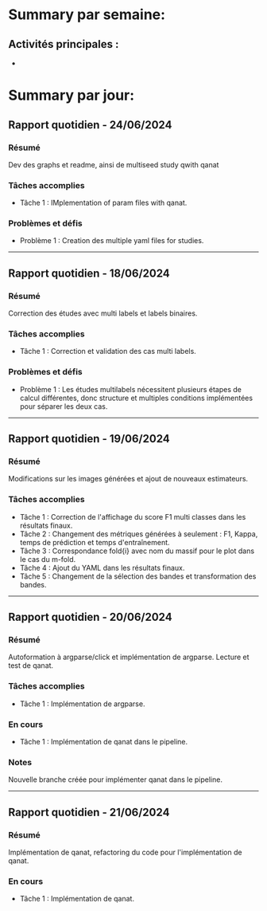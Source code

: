# Summary par semaine: 
## Activités principales :
- 


# Summary par jour: 

## Rapport quotidien - 24/06/2024

### Résumé
Dev des graphs et readme, ainsi de multiseed study qwith qanat
### Tâches accomplies
- Tâche 1 : IMplementation of param files with qanat.

### Problèmes et défis
- Problème 1 : Creation des multiple yaml files for studies.

---

## Rapport quotidien - 18/06/2024

### Résumé
Correction des études avec multi labels et labels binaires.

### Tâches accomplies
- Tâche 1 : Correction et validation des cas multi labels.

### Problèmes et défis
- Problème 1 : Les études multilabels nécessitent plusieurs étapes de calcul différentes, donc structure et multiples conditions implémentées pour séparer les deux cas.

---

## Rapport quotidien - 19/06/2024

### Résumé
Modifications sur les images générées et ajout de nouveaux estimateurs.

### Tâches accomplies
- Tâche 1 : Correction de l'affichage du score F1 multi classes dans les résultats finaux.
- Tâche 2 : Changement des métriques générées à seulement : F1, Kappa, temps de prédiction et temps d'entraînement.
- Tâche 3 : Correspondance fold{i} avec nom du massif pour le plot dans le cas du m-fold.
- Tâche 4 : Ajout du YAML dans les résultats finaux.
- Tâche 5 : Changement de la sélection des bandes et transformation des bandes.

---

## Rapport quotidien - 20/06/2024

### Résumé
Autoformation à argparse/click et implémentation de argparse. Lecture et test de qanat.

### Tâches accomplies
- Tâche 1 : Implémentation de argparse.

### En cours
- Tâche 1 : Implémentation de qanat dans le pipeline.

### Notes
Nouvelle branche créée pour implémenter qanat dans le pipeline.

---

## Rapport quotidien - 21/06/2024

### Résumé
Implémentation de qanat, refactoring du code pour l'implémentation de qanat.

### En cours
- Tâche 1 : Implémentation de qanat.